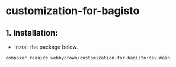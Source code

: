 # customization-for-bagisto

## 1. Installation:

- Install the package below.
```
composer require webbycrown/customization-for-bagisto:dev-main
```
